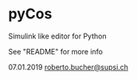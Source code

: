 # pyCos
Simulink like editor for Python

See "README" for more info

07.01.2019 roberto.bucher@supsi.ch
